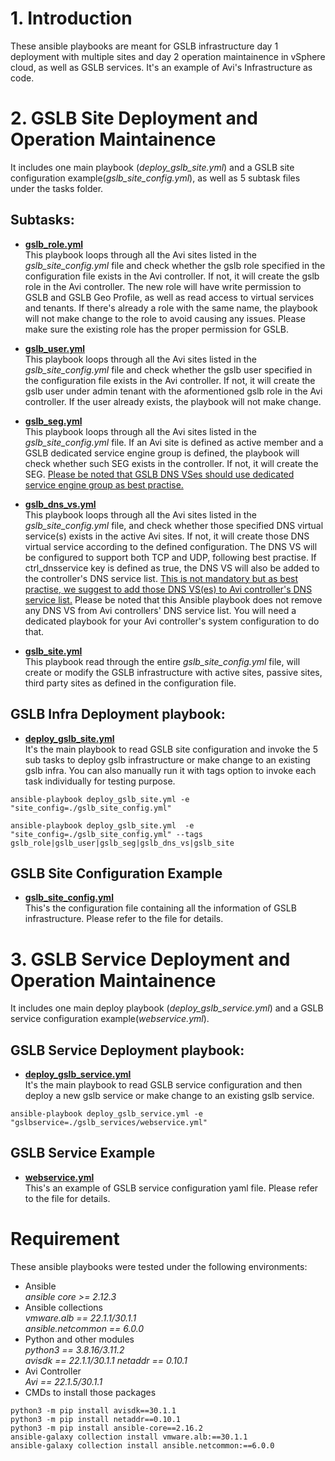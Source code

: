 
# 1. Introduction
These ansible playbooks are meant for GSLB infrastructure day 1 deployment with multiple sites and day 2 operation maintainence in vSphere cloud, as well as GSLB services. It's an example of Avi's Infrastructure as code.

# 2. GSLB Site Deployment and Operation Maintainence
It includes one main playbook (*deploy_gslb_site.yml*) and a GSLB site configuration example(*gslb_site_config.yml*), as well as 5 subtask files under the tasks folder. 


## Subtasks:
- **[gslb_role.yml](tasks/gslb_role.yml)**  
This playbook loops through all the Avi sites listed in the *gslb_site_config.yml* file and check whether the gslb role specified in the configuration file exists in the Avi controller. If not, it will create the gslb role in the Avi controller. The new role will have write permission to GSLB and GSLB Geo Profile, as well as read access to virtual services and tenants. If there's already a role with the same name, the playbook will not make change to the role to avoid causing any issues. Please make sure the existing role has the proper permission for GSLB. 

- **[gslb_user.yml](tasks/gslb_user.yml)**  
This playbook loops through all the Avi sites listed in the *gslb_site_config.yml* file and check whether the gslb user specified in the configuration file exists in the Avi controller. If not, it will create the gslb user under admin tenant with the aformentioned gslb role in the Avi controller. If the user already exists, the playbook will not make change.

- **[gslb_seg.yml](tasks/gslb_seg.yml)**  
This playbook loops through all the Avi sites listed in the *gslb_site_config.yml* file. If an Avi site is defined as active member and a GSLB dedicated service engine group is defined, the playbook will check whether such SEG exists in the controller. If not, it will create the SEG. <u>Please be noted that GSLB DNS VSes should use dedicated service engine group as best practise.</u> 

- **[gslb_dns_vs.yml](tasks/gslb_dns_vs.yml)**  
This playbook loops through all the Avi sites listed in the *gslb_site_config.yml* file, and check whether those specified DNS virtual service(s) exists in the active Avi sites. If not, it will create those DNS virtual service according to the defined configuration. The DNS VS will be configured to support both TCP and UDP, following best practise. If ctrl_dnsservice key is defined as true, the DNS VS will also be added to the controller's DNS service list. <u>This is not mandatory but as best practise, we suggest to add those DNS VS(es) to Avi controller's DNS service list.</u> Please be noted that this Ansible playbook does not remove any DNS VS from Avi controllers' DNS service list. You will need a dedicated playbook for your Avi controller's system configuration to do that. 

- **[gslb_site.yml](tasks/gslb_site.yml)**  
This playbook read through the entire *gslb_site_config.yml* file, will create or modify the GSLB infrastructure with active sites, passive sites, third party sites as defined in the configuration file.

## GSLB Infra Deployment playbook:
- **[deploy_gslb_site.yml](./deploy_gslb_site.yml)**  
It's the main playbook to read GSLB site configuration and invoke the 5 sub tasks to deploy gslb infrastructure or make change to an existing gslb infra.  You can also manually run it with tags option to invoke each task individually for testing purpose. 
```
ansible-playbook deploy_gslb_site.yml -e "site_config=./gslb_site_config.yml" 

ansible-playbook deploy_gslb_site.yml  -e "site_config=./gslb_site_config.yml" --tags gslb_role|gslb_user|gslb_seg|gslb_dns_vs|gslb_site
```


## GSLB Site Configuration Example
- **[gslb_site_config.yml](./gslb_site/gslb_site_config.yml)**  
This's the configuration file containing all the information of GSLB infrastructure. Please refer to the file for details.   


# 3. GSLB Service Deployment and Operation Maintainence
It includes one main deploy playbook (*deploy_gslb_service.yml*) and a GSLB service configuration example(*webservice.yml*).

## GSLB Service Deployment playbook:
- **[deploy_gslb_service.yml](./deploy_gslb_service.yml)**  
It's the main playbook to read GSLB service configuration and then deploy a new gslb service or make change to an existing gslb service.
```
ansible-playbook deploy_gslb_service.yml -e "gslbservice=./gslb_services/webservice.yml"
```

## GSLB Service Example
- **[webservice.yml](./gslb_services/webservice.yml)**  
This's an example of GSLB service configuration yaml file. Please refer to the file for details.  

# Requirement
These ansible playbooks were tested under the following environments:   
- Ansible  
*ansible core >= 2.12.3*  
- Ansible collections  
*vmware.alb ==  22.1.1/30.1.1*   
*ansible.netcommon == 6.0.0*
- Python and other modules  
*python3 == 3.8.16/3.11.2*  
*avisdk == 22.1.1/30.1.1*
*netaddr == 0.10.1*
- Avi Controller  
*Avi == 22.1.5/30.1.1*  
- CMDs to install those packages
```
python3 -m pip install avisdk==30.1.1
python3 -m pip install netaddr==0.10.1
python3 -m pip install ansible-core==2.16.2
ansible-galaxy collection install vmware.alb:==30.1.1
ansible-galaxy collection install ansible.netcommon:==6.0.0
```

